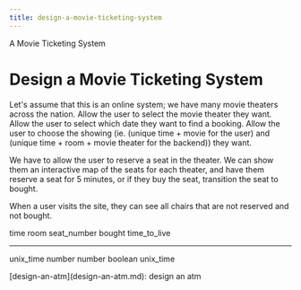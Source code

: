```yaml
---
title: design-a-movie-ticketing-system
---
```


A Movie Ticketing System

# Design a Movie Ticketing System

Let\'s assume that this is an online system; we have many movie theaters
across the nation. Allow the user to select the movie theater they want.
Allow the user to select which date they want to find a booking. Allow
the user to choose the showing (ie. (unique time + movie for the user)
and (unique time + room + movie theater for the backend)) they want.

We have to allow the user to reserve a seat in the theater. We can show
them an interactive map of the seats for each theater, and have them
reserve a seat for 5 minutes, or if they buy the seat, transition the
seat to bought.

When a user visits the site, they can see all chairs that are not
reserved and not bought.

time room seat_number bought time_to_live

---

unix_time number number boolean unix_time

\[design-an-atm](design-an-atm.md): design an atm
